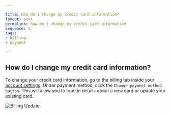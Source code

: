 ```yaml
---

title: How do I change my credit card information?
layout: post
permalink: how-do-i-change-my-credit-card-information
sequence: 5
tags:
- billing
- payment

---
```


## How do I change my credit card information?
To change your credit card information, go to the billing tab inside your [account settings](https://beegit.com/settings/billing). Under payment method, click the `Change payment method button`. This will allow you to type in details about a new card or update your existing card. 

![Billing Update](https://s3.amazonaws.com/beegit-images/helpImages/billing-update.png)
